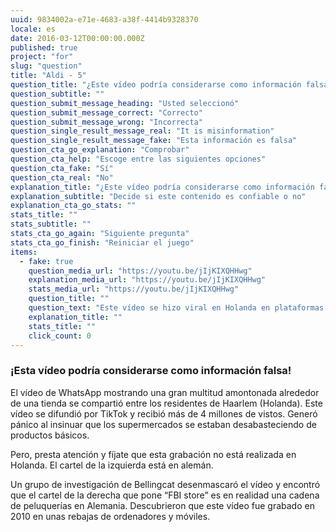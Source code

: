 ```yaml
---
uuid: 9834002a-e71e-4683-a38f-4414b9328370
locale: es
date: 2016-03-12T00:00:00.000Z
published: true
project: "for"
slug: "question"
title: "Aldi - 5"
question_title: "¿Este vídeo podría considerarse como información falsa?"
question_subtitle: ""
question_submit_message_heading: "Usted seleccionó"
question_submit_message_correct: "Correcto"
question_submit_message_wrong: "Incorrecta"
question_single_result_message_real: "It is misinformation"
question_single_result_message_fake: "Esta información es falsa"
question_cta_go_explanation: "Comprobar"
question_cta_help: "Escoge entre las siguientes opciones"
question_cta_fake: "Sí"
question_cta_real: "No"
explanation_title: "¿Este vídeo podría considerarse como información falsa?"
explanation_subtitle: "Decide si este contenido es confiable o no"
explanation_cta_go_stats: ""
stats_title: ""
stats_subtitle: ""
stats_cta_go_again: "Siguiente pregunta"
stats_cta_go_finish: "Reiniciar el juego"
items:
  - fake: true
    question_media_url: "https://youtu.be/jIjKIXQHHwg"
    explanation_media_url: "https://youtu.be/jIjKIXQHHwg"
    stats_media_url: "https://youtu.be/jIjKIXQHHwg"
    question_title: ""
    question_text: "Este vídeo se hizo viral en Holanda en plataformas como TikTok y Whatsapp en marzo de 2020, al comienzo de la pandemia COVID-19 en Europa, como intento de demostrar que se estaban desabasteciendo masivamente los supermercados."
    explanation_title: ""
    stats_title: ""
    click_count: 0
---
```

### ¡Esta vídeo podría considerarse como información falsa!

El vídeo de WhatsApp mostrando una gran multitud amontonada alrededor de una tienda se compartió entre los residentes de Haarlem (Holanda). Este vídeo se difundió por TikTok y recibió más de 4 millones de vistos. Generó pánico al insinuar que los supermercados se estaban desabasteciendo de productos básicos. 

Pero, presta atención y fíjate que esta grabación no está realizada en Holanda. El cartel de la izquierda está en alemán. 

Un grupo de investigación de Bellingcat desenmascaró el vídeo y encontró que el cartel de la derecha que pone “FBI store” es en realidad una cadena de peluquerías en Alemania. Descubrieron que este vídeo fue grabado en 2010 en unas rebajas de ordenadores y móviles.

